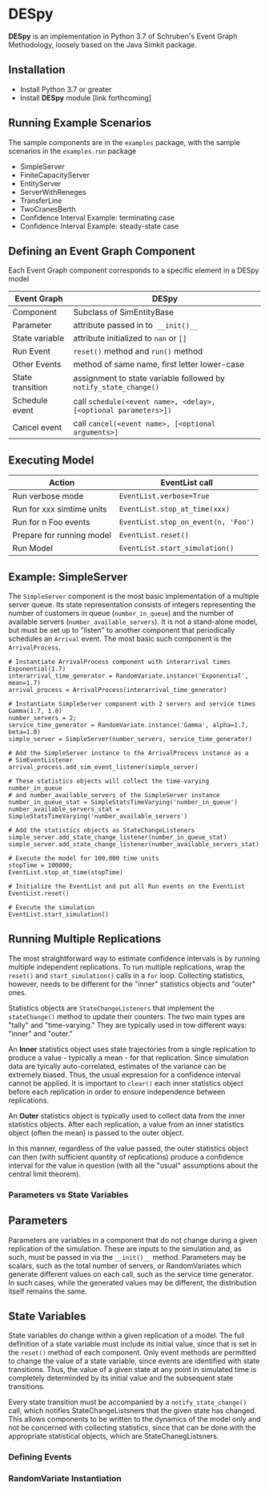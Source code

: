 # DESpy
__DESpy__ is an implementation in Python 3.7 of Schruben's Event Graph Methodology, loosely based on the Java Simkit package.

## Installation

* Install Python 3.7 or greater
* Install __DESpy__ module [link forthcoming]

## Running Example Scenarios
The sample components are in the ``examples`` package, with the 
sample scenarios in the ``examples.run`` package
* SimpleServer
* FiniteCapacityServer
* EntityServer
* ServerWithReneges
* TransferLine
* TwoCranesBerth
* Confidence Interval Example: terminating case
* Confidence Interval Example: steady-state case

## Defining an Event Graph Component
Each Event Graph component corresponds to a specific element in a DESpy model

|Event Graph|DESpy|
|-----------|-----|
|Component  |Subclass of SimEntityBase|
|Parameter  |attribute passed in to`` __init()__``|
|State variable| attribute initialized to ``nan`` or ``[]``|
|Run Event| ``reset()`` method and ``run()`` method|
|Other Events|method of same name, first letter lower-case|
|State transition|assignment to state variable followed by ``notify_state_change()``|
|Schedule event|call ``schedule(<event name>, <delay>, [<optional parameters>])``|
|Cancel event|call ``cancel(<event name>, [<optional arguments>]`` |

## Executing Model

|Action|EventList call|
|------|--------------|
|Run verbose mode|``EventList.verbose=True``|
|Run for xxx simtime units|``EventList.stop_at_time(xxx)``|
|Run for n Foo events|``EventList.stop_on_event(n, 'Foo')``
|Prepare for running model|``EventList.reset()``|
|Run Model|``EventList.start_simulation()``|

## Example: SimpleServer

The `SimpleServer` component is the most basic implementation of a multiple
server queue. Its state representation consists of integers representing the
number of customers in queue (`number_in_queue`) and the number of available
servers (`number_available_servers`). It is not a stand-alone model, but must be 
set up to "listen" to another component that periodically schedules an `Arrival` event.
The most basic such component is the `ArrivalProcess`.

```
# Instantiate ArrivalProcess component with interarrival times Exponential(1.7)
interarrival_time_generator = RandomVariate.instance('Exponential', mean=1.7)
arrival_process = ArrivalProcess(interarrival_time_generator)

# Instantiate SimpleServer component with 2 servers and service times Gamma(1.7, 1.8)
number_servers = 2;
service_time_generator = RandomVariate.instance('Gamma', alpha=1.7, beta=1.8)
simple_server = SimpleServer(number_servers, service_time_generator)

# Add the SimpleServer instance to the ArrivalProcess instance as a
# SimEventListener
arrival_process.add_sim_event_listener(simple_server)

# These statistics objects will collect the time-varying number_in_queue
# and number_available_servers of the SimpleServer instance
number_in_queue_stat = SimpleStatsTimeVarying('number_in_queue')
number_available_servers_stat = SimpleStatsTimeVarying('number_available_servers')

# Add the statistics objects as StateChangeListeners
simple_server.add_state_change_listener(number_in_queue_stat)
simple_server.add_state_change_listener(number_available_servers_stat)

# Execute the model for 100,000 time units
stopTime = 100000;
EventList.stop_at_time(stopTime)

# Initialize the EventList and put all Run events on the EventList
EventList.reset()

# Execute the simulation
EventList.start_simulation()
```

## Running Multiple Replications

The most straightforward way to estimate confidence intervals is by running
multiple independent replications. 
To run multiple replications, wrap the ``reset()`` and ``start_simulation()``
calls in a ``for`` loop. Collecting statistics, however, needs to be different
for the "inner" statistics objects and "outer" ones.
   
Statistics objects are ``StateChangeListeners`` that implement the ``stateChange()`` method
to update their counters. The two main types are "tally" and "time-varying."
They are typically used in tow different ways: "inner" and "outer." 

An **Inner** statistics object uses state trajectories from a single replication to 
produce a value - typically a mean - for that replication. Since simulation data
are tyically auto-correlated, estimates of the variance can be extremely biased.
Thus, the usual expression for a confidence interval cannot be applied.
It is important to `clear()` each inner statistics object
before each replication in order to ensure independence between replications.

An **Outer** statistics object is typically used to collect data from the inner
statistics objects. After each replication, a value from an inner statistics
object (often the mean) is passed to the outer object. 

In this manner, regardless of the value passed, the outer statistics object
can then (with sufficient quantity of replications) produce a confidence interval for the 
value in question (with all the "usual" assumptions about the central limit theorem). 

### Parameters vs State Variables

## Parameters

Parameters are variables in a component that do not change during a given replication of
the simulation. These are inputs to the simulation and, as such, must be 
passed in via the `__init()__` method. Parameters may be scalars, such as the
total number of servers, or RandomVariates which generate different values
on each call, such as the service time generator. In such cases, while the generated values may be different,
the distribution itself remains the same.

## State Variables

State variables _do_ change within a given replication of a model. The full
definition of a state variable must include its initial value, since that 
is set in the `reset()` method of each component. Only event methods are
permitted to change the value of a state variable, since events are identified with state transitions. Thus, the value of a given
state at any point in simulated time is completely determinded by its 
initial value and the subsequent state transitions.

Every state transition must be accompanied by a `notify_state_change()` call, which 
notifies StateChangeListsners that the given state has changed. This allows
components to be written to the dynamics of the model only and not be concerned with
collecting statistics, since that can be done with the appropriate statistical
objects, which are StateChanegListsners.

### Defining Events

### RandomVariate Instantiation
